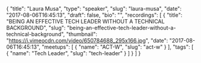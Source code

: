 {
  "title": "Laura Musa",
  "type": "speaker",
  "slug": "laura-musa",
  "date": "2017-08-06T16:45:13",
  "draft": false,
  "bio": "",
  "recordings": [
    {
      "title": "BEING AN EFFECTIVE TECH LEADER WITHOUT A TECHNICAL BACKGROUND",
      "slug": "being-an-effective-tech-leader-without-a-technical-background",
      "thumbnail": "https://i.vimeocdn.com/video/650784688_295x166.jpg",
      "date": "2017-08-06T16:45:13",
      "meetups": [
        {
          "name": "ACT-W",
          "slug": "act-w"
        }
      ],
      "tags": [
        {
          "name": "Tech Leader",
          "slug": "tech-leader"
        }
      ]
    }
  ]
}